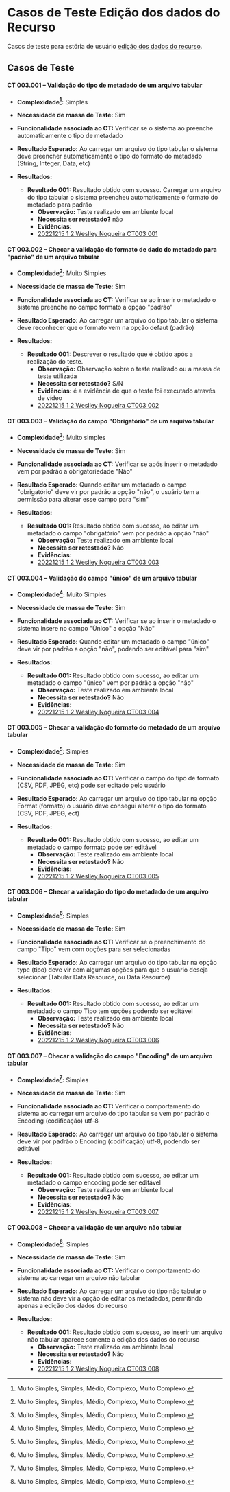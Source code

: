 # Casos de Teste Edição dos dados do Recurso

Casos de teste para estória de usuário [edição dos dados do recurso](../../estorias_de_usuarios/03_edicao_dos_dados_do_recurso).

## Casos de Teste

#### **CT 003.001 –** Validação do tipo de metadado de um arquivo tabular

  - **Complexidade[^¹]:** Simples
  - **Necessidade de massa de Teste:** Sim
  - **Funcionalidade associada ao CT:** Verificar se o sistema ao preenche automaticamente o tipo de metadado
  - **Resultado Esperado:** Ao carregar um arquivo do tipo tabular o sistema deve preencher automaticamente o tipo do formato do metadado (String, Integer, Data, etc)

  - **Resultados:**  
    - **Resultado 001:** Resultado obtido com sucesso. Carregar um arquivo do tipo tabular o sistema preencheu automaticamente o formato do metadado para padrão
        - **Observação:** Teste realizado em ambiente local
        - **Necessita ser retestado?** não
        - **Evidências:**
        - [20221215 1 2 Weslley Nogueira CT003 001](https://youtu.be/QnaVhd2MAQI)

#### **CT 003.002 –** Checar a validação do formato de dado do metadado para "padrão" de um arquivo tabular

  - **Complexidade[^¹]:** Muito Simples
  - **Necessidade de massa de Teste:** Sim
  - **Funcionalidade associada ao CT:** Verificar se ao inserir o metadado o sistema preenche no campo formato a opção "padrão"
  - **Resultado Esperado:** Ao carregar um arquivo do tipo tabular o sistema deve reconhecer que o formato vem na opção defaut (padrão)

  - **Resultados:**  
    - **Resultado 001:** Descrever o resultado que é obtido após a realização do teste.
        - **Observação:** Observação sobre o teste realizado ou a massa de teste utilizada
        - **Necessita ser retestado?** S/N
        - **Evidências:** é a evidência de que o teste foi executado através de vídeo
        - [20221215 1 2 Weslley Nogueira CT003 002](https://youtu.be/PQNX7UwFyzY)

#### **CT 003.003 –** Validação do campo "Obrigatório" de um arquivo tabular

  - **Complexidade[^¹]:** Muito simples
  - **Necessidade de massa de Teste:** Sim
  - **Funcionalidade associada ao CT:** Verificar se após inserir o metadado vem por padrão a obrigatoriedade "Não"
  - **Resultado Esperado:** Quando editar um metadado o campo "obrigatório" deve vir por padrão a opção "não", o usuário tem a permissão para alterar esse campo para "sim"

  - **Resultados:**  
    - **Resultado 001:** Resultado obtido com sucesso, ao editar um metadado o campo "obrigatório" vem por padrão a opção "não"
        - **Observação:** Teste realizado em ambiente local
        - **Necessita ser retestado?** Não
        - **Evidências:**
        - [20221215 1 2 Weslley Nogueira CT003 003](https://youtu.be/RChb1FYWcrc)

#### **CT 003.004 –** Validação do campo "único" de um arquivo tabular

  - **Complexidade[^¹]:** Muito Simples
  - **Necessidade de massa de Teste:** Sim
  - **Funcionalidade associada ao CT:** Verificar se ao inserir o metadado o sistema insere no campo "Único" a opção "Não"
  - **Resultado Esperado:** Quando editar um metadado o campo "único" deve vir por padrão a opção "não", podendo ser editável para "sim"

  - **Resultados:**  
    - **Resultado 001:** Resultado obtido com sucesso, ao editar um metadado o campo "único" vem por padrão a opção "não"
        - **Observação:** Teste realizado em ambiente local
        - **Necessita ser retestado?** Não
        - **Evidências:**
        - [20221215 1 2 Weslley Nogueira CT003 004](https://youtu.be/CnGlA9_ZATk)

#### **CT 003.005 –** Checar a validação do formato do metadado de um arquivo tabular

  - **Complexidade[^¹]:** Simples
  - **Necessidade de massa de Teste:** Sim
  - **Funcionalidade associada ao CT:** Verificar o campo do tipo de formato (CSV, PDF, JPEG, etc) pode ser editado pelo usuário
  - **Resultado Esperado:** Ao carregar um arquivo do tipo tabular na opção Format (formato) o usuário deve consegui alterar o tipo do formato (CSV, PDF, JPEG, ect)

  - **Resultados:**  
    - **Resultado 001:** Resultado obtido com sucesso, ao editar um metadado o campo formato pode ser editável
        - **Observação:** Teste realizado em ambiente local
        - **Necessita ser retestado?** Não
        - **Evidências:**
        - [20221215 1 2 Weslley Nogueira CT003 005](https://youtu.be/0nqEnM5bpNE)

#### **CT 003.006 –** Checar a validação do tipo do metadado de um arquivo tabular

  - **Complexidade[^¹]:** Simples
  - **Necessidade de massa de Teste:** Sim
  - **Funcionalidade associada ao CT:** Verificar se o preenchimento do campo "Tipo" vem com opções para ser selecionadas
  - **Resultado Esperado:** Ao carregar um arquivo do tipo tabular na opção type (tipo) deve vir com algumas opções para que o usuário deseja selecionar (Tabular Data Resource, ou Data Resource)

  - **Resultados:**  
    - **Resultado 001:** Resultado obtido com sucesso, ao editar um metadado o campo Tipo tem opções podendo ser editável
        - **Observação:** Teste realizado em ambiente local
        - **Necessita ser retestado?** Não
        - **Evidências:**
        - [20221215 1 2 Weslley Nogueira CT003 006](https://youtu.be/MPJw4Ux2Abo)

#### **CT 003.007 –** Checar a validação do campo "Encoding" de um arquivo tabular

  - **Complexidade[^¹]:** Simples
  - **Necessidade de massa de Teste:** Sim
  - **Funcionalidade associada ao CT:** Verificar o comportamento do sistema ao carregar um arquivo do tipo tabular se vem por padrão o Encoding (codificação) utf-8
  - **Resultado Esperado:** Ao carregar um arquivo do tipo tabular o sistema deve vir por padrão o Encoding (codificação) utf-8, podendo ser editável

  - **Resultados:**  
    - **Resultado 001:** Resultado obtido com sucesso, ao editar um metadado o campo encoding pode ser editável
        - **Observação:** Teste realizado em ambiente local
        - **Necessita ser retestado?** Não
        - **Evidências:**
        - [20221215 1 2 Weslley Nogueira CT003 007](https://youtu.be/kPOrW4-4MhA)

#### **CT 003.008 –** Checar a validação de um arquivo não tabular

  - **Complexidade[^¹]:** Simples
  - **Necessidade de massa de Teste:** Sim
  - **Funcionalidade associada ao CT:** Verificar o comportamento do sistema ao carregar um arquivo não tabular
  - **Resultado Esperado:** Ao carregar um arquivo do tipo não tabular o sistema não deve vir a opção de editar os metadados, permitindo apenas a edição dos dados do recurso

  - **Resultados:**  
    - **Resultado 001:** Resultado obtido com sucesso, ao inserir um arquivo não tabular aparece somente a edição dos dados do recurso
        - **Observação:** Teste realizado em ambiente local
        - **Necessita ser retestado?** Não
        - **Evidências:**
        - [20221215 1 2 Weslley Nogueira CT003 008
](https://youtu.be/7mvHKTY0sPA)

[^¹]: Muito Simples, Simples, Médio, Complexo, Muito Complexo.